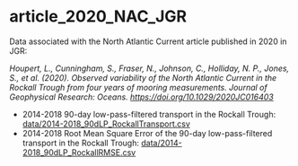 # article_2020_NAC_JGR
Data associated with the North Atlantic Current article published in 2020 in JGR:

*Houpert, L., Cunningham, S., Fraser, N., Johnson, C., Holliday, N. P., Jones, S., et al. (2020). Observed variability of the North Atlantic Current in the Rockall Trough from four years of mooring measurements. Journal of Geophysical Research: Oceans. https://doi.org/10.1029/2020JC016403*


- 2014-2018 90-day low-pass-filtered transport in the Rockall Trough: [data/2014-2018_90dLP_RockallTransport.csv](https://github.com/lhoupert/article_2020_NAC_JGR/blob/master/data/2014-2018_90dLP_RockallTransport.csv)
- 2014-2018 Root Mean Square Error of the 90-day low-pass-filtered transport in the Rockall Trough: [data/2014-2018_90dLP_RockallRMSE.csv](https://github.com/lhoupert/article_2020_NAC_JGR/blob/master/data/2014-2018_90dLP_RockallRMSE.csv)
